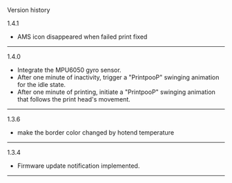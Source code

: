 Version history

1.4.1
- AMS icon disappeared when failed print fixed
---
1.4.0
- Integrate the MPU6050 gyro sensor.
- After one minute of inactivity, trigger a "PrintpooP" swinging animation for the idle state.
- After one minute of printing, initiate a "PrintpooP" swinging animation that follows the print head's movement.
---
1.3.6
- make the border color changed by hotend temperature
---
1.3.4
- Firmware update notification implemented.
---
